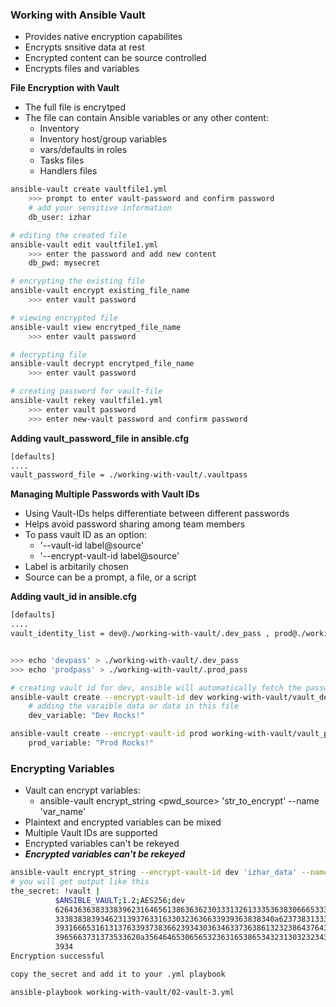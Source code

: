 ### Working with Ansible Vault
- Provides native encryption capabilites
- Encrypts snsitive data at rest
- Encrypted content can be source controlled
- Encrypts files and variables

**File Encryption with Vault**
- The full file is encrytped
- The file can contain Ansible variables or any other content:
    - Inventory
    - Inventory host/group variables
    - vars/defaults in roles
    - Tasks files
    - Handlers files

```bash
ansible-vault create vaultfile1.yml
    >>> prompt to enter vault-password and confirm password
    # add your sensitive information
    db_user: izhar

# editing the created file
ansible-vault edit vaultfile1.yml
    >>> enter the password and add new content 
    db_pwd: mysecret

# encrypting the existing file
ansible-vault encrypt existing_file_name
    >>> enter vault password

# viewing encrypted file
ansible-vault view encrytped_file_name
    >>> enter vault password

# decrypting file
ansible-vault decrypt encrytped_file_name
    >>> enter vault password

# creating password for vault-file
ansible-vault rekey vaultfile1.yml
    >>> enter vault password
    >>> enter new-vault password and confirm password

```

**Adding vault_password_file in ansible.cfg**
```bash
[defaults]
....
vault_password_file = ./working-with-vault/.vaultpass
```

**Managing Multiple Passwords with Vault IDs**
- Using Vault-IDs helps differentiate between different passwords
- Helps avoid password sharing among team members
- To pass vault ID as an option:
    - '--vault-id label@source'
    - '--encrypt-vault-id label@source'
- Label is arbitarily chosen
- Source can be a prompt, a file, or a script

**Adding vault_id in ansible.cfg**
```bash
[defaults]
....
vault_identity_list = dev@./working-with-vault/.dev_pass , prod@./working-with-vault/.prod_pass


>>> echo 'devpass' > ./working-with-vault/.dev_pass
>>> echo 'prodpass' > ./working-with-vault/.prod_pass

# creating vault id for dev, ansible will automatically fetch the password from ansible.cfg specified path of label
ansible-vault create --encrypt-vault-id dev working-with-vault/vault_dev.yml
    # adding the varaible data or data in this file
    dev_variable: "Dev Rocks!"

ansible-vault create --encrypt-vault-id prod working-with-vault/vault_prod.yml
    prod_variable: "Prod Rocks!"
```

### Encrypting Variables
- Vault can encrypt variables:
    - ansible-vault encrypt_string <pwd_source> 'str_to_encrypt' --name 'var_name'
- Plaintext and encrypted variables can be mixed
- Multiple Vault IDs are supported
- Encrypted variables can't be rekeyed
- ***Encrypted variables can't be rekeyed***


```bash
ansible-vault encrypt_string --encrypt-vault-id dev 'izhar_data' --name 'the_secret'
# you will get output like this
the_secret: !vault |
          $ANSIBLE_VAULT;1.2;AES256;dev
          62643636383338396231646561386363623033313261333536383066653331633337616666326539
          3338383839346231393763316330323636633939363838340a623738313337623733393461363936
          39316665316131376339373836623934303634633736386132323864376432656539666463373836
          3965663731373533620a356464653065653236316538653432313032323436323135343461663033
          3934
Encryption successful

copy the_secret and add it to your .yml playbook

ansible-playbook working-with-vault/02-vault-3.yml
```
